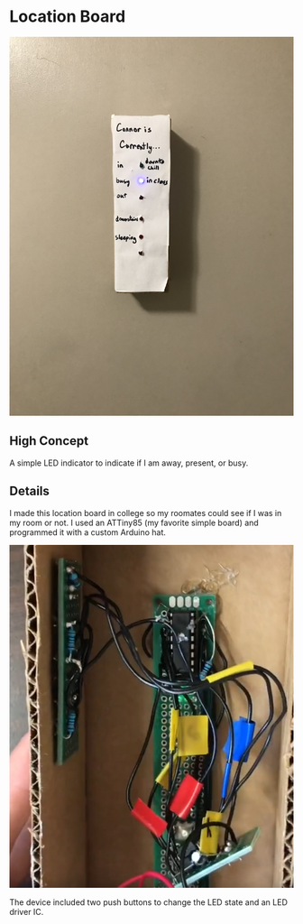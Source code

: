 # Location Board

![Location Board](/assets/images/projpic2-2.jpg)

## High Concept

A simple LED indicator to indicate if I am away, present, or busy.

## Details

I made this location board in college so my roomates could see if I was in my room or not. I used an ATTiny85 (my favorite simple board) and programmed it with a custom Arduino hat.

![Location Board Internals](/assets/images/projpic2-1.png)

The device included two push buttons to change the LED state and an LED driver IC.
